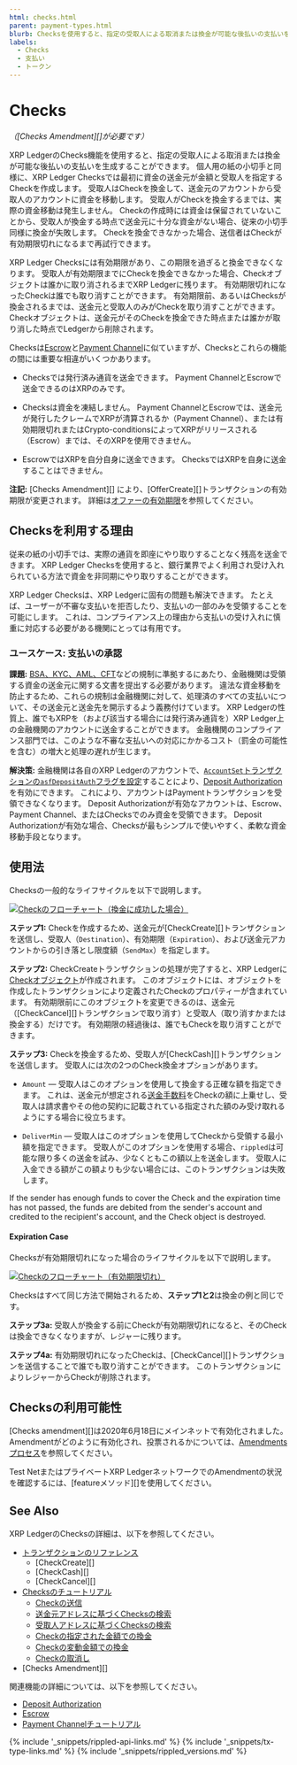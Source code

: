 ```yaml
---
html: checks.html
parent: payment-types.html
blurb: Checksを使用すると、指定の受取人による取消または換金が可能な後払いの支払いを生成することができます。
labels:
  - Checks
  - 支払い
  - トークン
---
```


# Checks

_（\[Checks Amendment\]\[\]が必要です）_

XRP LedgerのChecks機能を使用すると、指定の受取人による取消または換金が可能な後払いの支払いを生成することができます。 個人用の紙の小切手と同様に、XRP Ledger Checksでは最初に資金の送金元が金額と受取人を指定するCheckを作成します。 受取人はCheckを換金して、送金元のアカウントから受取人のアカウントに資金を移動します。 受取人がCheckを換金するまでは、実際の資金移動は発生しません。 Checkの作成時には資金は保留されていないことから、受取人が換金する時点で送金元に十分な資金がない場合、従来の小切手同様に換金が失敗します。 Checkを換金できなかった場合、送信者はCheckが有効期限切れになるまで再試行できます。

XRP Ledger Checksには有効期限があり、この期限を過ぎると換金できなくなります。 受取人が有効期限までにCheckを換金できなかった場合、Checkオブジェクトは誰かに取り消されるまでXRP Ledgerに残ります。 有効期限切れになったCheckは誰でも取り消すことができます。 有効期限前、あるいはChecksが換金されるまでは、送金元と受取人のみがCheckを取り消すことができます。 Checkオブジェクトは、送金元がそのCheckを換金できた時点または誰かが取り消した時点でLedgerから削除されます。

Checksは[Escrow](escrow.html)と[Payment Channel](use-payment-channels.html)に似ていますが、Checksとこれらの機能の間には重要な相違がいくつかあります。

* Checksでは発行済み通貨を送金できます。 Payment ChannelとEscrowで送金できるのはXRPのみです。

* Checksは資金を凍結しません。 Payment ChannelとEscrowでは、送金元が発行したクレームでXRPが清算されるか（Payment Channel）、または有効期限切れまたはCrypto-conditionsによってXRPがリリースされる（Escrow）までは、そのXRPを使用できません。

* EscrowではXRPを自分自身に送金できます。 ChecksではXRPを自身に送金することはできません。


**注記:** \[Checks Amendment\]\[\] により、\[OfferCreate\]\[\]トランザクションの有効期限が変更されます。 詳細は[オファーの有効期限](offers.html#オファーの有効期限)を参照してください。


## Checksを利用する理由

従来の紙の小切手では、実際の通貨を即座にやり取りすることなく残高を送金できます。 XRP Ledger Checksを使用すると、銀行業界でよく利用され受け入れられている方法で資金を非同期にやり取りすることができます。

XRP Ledger Checksは、XRP Ledgerに固有の問題も解決できます。 たとえば、ユーザーが不審な支払いを拒否したり、支払いの一部のみを受領することを可能にします。 これは、コンプライアンス上の理由から支払いの受け入れに慎重に対応する必要がある機関にとっては有用です。


### ユースケース: 支払いの承認

**課題:** [BSA、KYC、AML、CFT](become-an-xrp-ledger-gateway.html#compliance-guidelines)などの規制に準拠するにあたり、金融機関は受領する資金の送金元に関する文書を提出する必要があります。 違法な資金移動を防止するため、これらの規制は金融機関に対して、処理済のすべての支払いについて、その送金元と送金先を開示するよう義務付けています。 XRP Ledgerの性質上、誰でもXRPを（および該当する場合には発行済み通貨を）XRP Ledger上の金融機関のアカウントに送金することができます。 金融機関のコンプライアンス部門では、このような不審な支払いへの対応にかかるコスト（罰金の可能性を含む）の増大と処理の遅れが生じます。 <!-- SPELLING_IGNORE: cft -->

**解決策:** 金融機関は各自のXRP Ledgerのアカウントで、[`AccountSet`トランザクションの`asfDepositAuth`フラグを設定](accountset.html)することにより、[Deposit Authorization](depositauth.html)を有効にできます。 これにより、アカウントはPaymentトランザクションを受領できなくなります。 Deposit Authorizationが有効なアカウントは、Escrow、Payment Channel、またはChecksでのみ資金を受領できます。 Deposit Authorizationが有効な場合、Checksが最もシンプルで使いやすく、柔軟な資金移動手段となります。


## 使用法

Checksの一般的なライフサイクルを以下で説明します。

<!--{# Diagram source: https://docs.google.com/drawings/d/1Ez8OZVB2TLH-b_kSFOAgfYqXlEQt4KaUBW6F3TJAv_Q/edit #}-->

[![Checkのフローチャート（換金に成功した場合）](img/checks-happy-path.png)](img/checks-happy-path.png)

**ステップ1:** Checkを作成するため、送金元が\[CheckCreate\]\[\]トランザクションを送信し、受取人（`Destination`）、有効期限（`Expiration`）、および送金元アカウントからの引き落とし限度額（`SendMax`）を指定します。


**ステップ2:** CheckCreateトランザクションの処理が完了すると、XRP Ledgerに[Checkオブジェクト](check.html)が作成されます。 このオブジェクトには、オブジェクトを作成したトランザクションにより定義されたCheckのプロパティーが含まれています。 有効期限前にこのオブジェクトを変更できるのは、送金元（\[CheckCancel\]\[\]トランザクションで取り消す）と受取人（取り消すかまたは換金する）だけです。 有効期限の経過後は、誰でもCheckを取り消すことができます。

**ステップ3:** Checkを換金するため、受取人が\[CheckCash\]\[\]トランザクションを送信します。 受取人には次の2つのCheck換金オプションがあります。

* `Amount` — 受取人はこのオプションを使用して換金する正確な額を指定できます。 これは、送金元が想定される[送金手数料](transfer-fees.html)をCheckの額に上乗せし、受取人は請求書やその他の契約に記載されている指定された額のみ受け取れるようにする場合に役立ちます。

* `DeliverMin` — 受取人はこのオプションを使用してCheckから受領する最小額を指定できます。 受取人がこのオプションを使用する場合、`rippled`は可能な限り多くの送金を試み、少なくともこの額以上を送金します。 受取人に入金できる額がこの額よりも少ない場合には、このトランザクションは失敗します。

If the sender has enough funds to cover the Check and the expiration time has not passed, the funds are debited from the sender's account and credited to the recipient's account, and the Check object is destroyed.



#### Expiration Case

Checksが有効期限切れになった場合のライフサイクルを以下で説明します。

<!--{# Diagram source: https://docs.google.com/drawings/d/11auqa0kVUPonqlc_RaQUfHcSkUI47xneSKpwlLxzSK0/edit #}-->

[![Checkのフローチャート（有効期限切れ）](img/checks-expiration.png)](img/checks-expiration.png)


Checksはすべて同じ方法で開始されるため、**ステップ1と2**は換金の例と同じです。

**ステップ3a:** 受取人が換金する前にCheckが有効期限切れになると、そのCheckは換金できなくなりますが、レジャーに残ります。

**ステップ4a:** 有効期限切れになったCheckは、\[CheckCancel\]\[\]トランザクションを送信することで誰でも取り消すことができます。 このトランザクションによりレジャーからCheckが削除されます。  

<!-- SPELLING_IGNORE: 3a, 4a -->


## Checksの利用可能性

\[Checks amendment\]\[\]は2020年6月18日にメインネットで有効化されました。 Amendmentがどのように有効化され、投票されるかについては、[Amendmentsプロセス](amendments.html#amendmentプロセス)を参照してください。

Test NetまたはプライベートXRP LedgerネットワークでのAmendmentの状況を確認するには、\[featureメソッド\]\[\]を使用してください。


## See Also

XRP LedgerのChecksの詳細は、以下を参照してください。

- [トランザクションのリファレンス](transaction-types.html)
    - \[CheckCreate\]\[\]
    - \[CheckCash\]\[\]
    - \[CheckCancel\]\[\]
- [Checksのチュートリアル](use-checks.html)
    - [Checkの送信](send-a-check.html)
    - [送金元アドレスに基づくChecksの検索](look-up-checks-by-sender.html)
    - [受取人アドレスに基づくChecksの検索](look-up-checks-by-recipient.html)
    - [Checkの指定された金額での換金](cash-a-check-for-an-exact-amount.html)
    - [Checkの変動金額での換金](cash-a-check-for-a-flexible-amount.html)
    - [Checkの取消し](cancel-a-check.html)
- \[Checks Amendment\]\[\]

関連機能の詳細については、以下を参照してください。

* [Deposit Authorization](depositauth.html)
* [Escrow](escrow.html)
* [Payment Channelチュートリアル](use-payment-channels.html)


<!--{# common link defs #}-->
{% include '_snippets/rippled-api-links.md' %}
{% include '_snippets/tx-type-links.md' %}
{% include '_snippets/rippled_versions.md' %}
